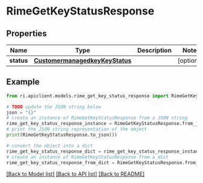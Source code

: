 # RimeGetKeyStatusResponse


## Properties

Name | Type | Description | Notes
------------ | ------------- | ------------- | -------------
**status** | [**CustomermanagedkeyKeyStatus**](CustomermanagedkeyKeyStatus.md) |  | [optional] 

## Example

```python
from ri.apiclient.models.rime_get_key_status_response import RimeGetKeyStatusResponse

# TODO update the JSON string below
json = "{}"
# create an instance of RimeGetKeyStatusResponse from a JSON string
rime_get_key_status_response_instance = RimeGetKeyStatusResponse.from_json(json)
# print the JSON string representation of the object
print(RimeGetKeyStatusResponse.to_json())

# convert the object into a dict
rime_get_key_status_response_dict = rime_get_key_status_response_instance.to_dict()
# create an instance of RimeGetKeyStatusResponse from a dict
rime_get_key_status_response_from_dict = RimeGetKeyStatusResponse.from_dict(rime_get_key_status_response_dict)
```
[[Back to Model list]](../README.md#documentation-for-models) [[Back to API list]](../README.md#documentation-for-api-endpoints) [[Back to README]](../README.md)

